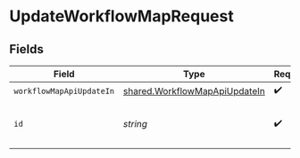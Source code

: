 # UpdateWorkflowMapRequest


## Fields

| Field                                                                                 | Type                                                                                  | Required                                                                              | Description                                                                           |
| ------------------------------------------------------------------------------------- | ------------------------------------------------------------------------------------- | ------------------------------------------------------------------------------------- | ------------------------------------------------------------------------------------- |
| `workflowMapApiUpdateIn`                                                              | [shared.WorkflowMapApiUpdateIn](../../../sdk/models/shared/workflowmapapiupdatein.md) | :heavy_check_mark:                                                                    | N/A                                                                                   |
| `id`                                                                                  | *string*                                                                              | :heavy_check_mark:                                                                    | The unique ID of the workflow map                                                     |